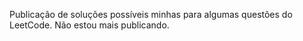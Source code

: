 Publicação de soluções possíveis minhas para algumas questões do LeetCode. Não estou mais publicando.

